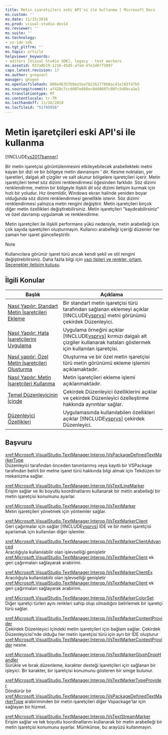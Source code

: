 ```yaml
---
title: Metin işaretçileri eski API'si ile kullanma | Microsoft Docs
ms.custom: ''
ms.date: 11/15/2016
ms.prod: visual-studio-dev14
ms.reviewer: ''
ms.suite: ''
ms.technology:
- vs-ide-sdk
ms.tgt_pltfrm: ''
ms.topic: article
helpviewer_keywords:
- editors [Visual Studio SDK], legacy - text markers
ms.assetid: 937a0b19-1216-45d5-a7ad-4fe1d6f73097
caps.latest.revision: 17
ms.author: gregvanl
manager: ghogen
ms.openlocfilehash: 600e9635fb0ee5ea78226277860ac41e183f47b5
ms.sourcegitcommit: af428c7ccd007e668ec0dd8697c88fc5d8bca1e2
ms.translationtype: MT
ms.contentlocale: tr-TR
ms.lasthandoff: 11/16/2018
ms.locfileid: "51745916"
---
```

# <a name="using-text-markers-with-the-legacy-api"></a>Metin işaretçileri eski API'si ile kullanma
[!INCLUDE[vs2017banner](../includes/vs2017banner.md)]

Bir metin işaretçisi görüntülenmesini etkileyebilecek arabellekteki metni kayan bir dizi ve bir bölgeye metin davranışını ' dir. Kesme noktaları, yer işaretleri, dalgalı alt çizgiler ve salt okunur bölgelere işaretçileri içerir. Metin işaretçileri temel söz dizimi renklendirmesi öğesinden farklıdır. Söz dizimi renklendirme, metnin bir bölgeyle ilişkili dil söz dizimi iletişim kurmak için hızlı bir yoludur. Hız önemlidir, Windows ekran halinde yeniden boyar olduğunda söz dizimi renklendirmesi genellikle istenir. Söz dizimi renklendirmesi yalnızca metin rengini değiştirir. Metin işaretçileri birçok diğer metin özellikleri değiştirebilirsiniz. Metin işaretçileri "kaydırabilirsiniz" ve özel davranışı uygulamak ve renklendirme.  
  
 Metin işaretçileri ile ilişkili performans yükü nedeniyle, metin arabelleği için çok sayıda işaretçileri oluşturmayın. Kullanıcı arabelleği içeriği düzenler her zaman her işaret güncelleştirilir.  
  
> [!NOTE]
>  Kullanıcılara görünür işaret türü ancak kendi şekil ve stil rengini değiştirebilirsiniz. Daha fazla bilgi için [yazı tipleri ve renkler, ortam, Seçenekler iletişim kutusu](../ide/reference/fonts-and-colors-environment-options-dialog-box.md).  
  
## <a name="related-topics"></a>İlgili Konular  
  
|Başlık|Açıklama|  
|-----------|-----------------|  
|[Nasıl Yapılır: Standart Metin İşaretçileri Ekleme](../extensibility/how-to-add-standard-text-markers.md)|Bir standart metin işaretçisi türü tarafından sağlanan eklemeyi açıklar [!INCLUDE[vsprvs](../includes/vsprvs-md.md)] metni görünümü çekirdek Düzenleyici.|  
|[Nasıl Yapılır: Hata İşaretçilerini Uygulama](../extensibility/how-to-implement-error-markers.md)|Uygulama örneğini açıklar [!INCLUDE[vsprvs](../includes/vsprvs-md.md)] kırmızı dalgalı alt çizgiler kullanarak hataları göstermek için kullanılan işaretçisi.|  
|[Nasıl yapılır: Özel Metin İşaretçileri Oluşturma](../extensibility/how-to-create-custom-text-markers.md)|Oluşturma ve bir özel metin işaretçisi türü metin görünümü ekleme işlemini açıklamaktadır.|  
|[Nasıl Yapılır: Metin İşaretçileri Kullanma](../extensibility/how-to-use-text-markers.md)|Metin işaretçileri ekleme işlemi açıklanmaktadır.|  
|[Temel Düzenleyicinin İçinde](../extensibility/inside-the-core-editor.md)|Çekirdek Düzenleyici özelliklerini açıklar ve çekirdek Düzenleyici özelleştirme hakkında ayrıntılar sağlar.|  
|[Düzenleyici Özellikleri](http://msdn.microsoft.com/en-us/bdac940d-1f14-4019-a01f-fd0bb3dc7198)|Uygulamasında kullanılabilen özellikleri açıklar [!INCLUDE[vsprvs](../includes/vsprvs-md.md)] çekirdek Düzenleyici.|  
  
## <a name="reference"></a>Başvuru  
 <xref:Microsoft.VisualStudio.TextManager.Interop.IVsPackageDefinedTextMarkerType>  
 Düzenleyici tarafından önceden tanımlanmış veya kayıtlı bir VSPackage tarafından belirli bir metne işaret türü hakkında bilgi almak için Tekdüzen bir mekanizma sağlar.  
  
 <xref:Microsoft.VisualStudio.TextManager.Interop.IVsTextLineMarker>  
 Erişim sağlar ve iki boyutlu koordinatlarını kullanarak bir metin arabelleği bir metin işaretçisi konumunu ayarlar.  
  
 <xref:Microsoft.VisualStudio.TextManager.Interop.IVsTextMarker>  
 Metin işaretçileri yönetmek için yöntemler sağlar.  
  
 <xref:Microsoft.VisualStudio.TextManager.Interop.IVsTextMarkerClient>  
 Geri çağırmalar için sağlar [!INCLUDE[vsprvs](../includes/vsprvs-md.md)] IDE ve bir metin işaretçisi ayarlamak için kullanılan diğer işlemler.  
  
 <xref:Microsoft.VisualStudio.TextManager.Interop.IVsTextMarkerClientAdvanced>  
 Aracılığıyla kullanılabilir olan işlevselliği genişletir <xref:Microsoft.VisualStudio.TextManager.Interop.IVsTextMarkerClient> ek geri çağırmaları sağlayarak arabirimi.  
  
 <xref:Microsoft.VisualStudio.TextManager.Interop.IVsTextMarkerClientEx>  
 Aracılığıyla kullanılabilir olan işlevselliği genişletir <xref:Microsoft.VisualStudio.TextManager.Interop.IVsTextMarkerClient> ek geri çağırmaları sağlayarak arabirimi.  
  
 <xref:Microsoft.VisualStudio.TextManager.Interop.IVsTextMarkerColorSet>  
 Diğer işaretçi türleri aynı renkleri sahip olup olmadığını belirlemek bir işaretçi türü sağlar.  
  
 <xref:Microsoft.VisualStudio.TextManager.Interop.IVsTextMarkerContextProvider>  
 Çekirdek Düzenleyici içindeki metin işaretçileri için bağlam sağlar. Çekirdek Düzenleyicisi'nde olduğu her metin işaretçisi türü için ayrı bir IDE oluşturur <xref:Microsoft.VisualStudio.TextManager.Interop.IVsTextMarkerContextProvider> nesne.  
  
 <xref:Microsoft.VisualStudio.TextManager.Interop.IVsTextMarkerGlyphDropHandler>  
 Sürükle ve bırak düzenleme, karakter desteği işaretçileri için sağlanan bir işleyici. Bir karakter, bir işaretçisi konumunu gösteren bir simge bulunur.  
  
 <xref:Microsoft.VisualStudio.TextManager.Interop.IVsTextMarkerTypeProvider>  
 Döndürür bir <xref:Microsoft.VisualStudio.TextManager.Interop.IVsPackageDefinedTextMarkerType> arabiriminden bir metin işaretçileri diğer Vspackage'lar için sağlayan bir hizmet.  
  
 <xref:Microsoft.VisualStudio.TextManager.Interop.IVsTextStreamMarker>  
 Erişim sağlar ve tek boyutlu koordinatlarını kullanarak bir metin arabelleği bir metin işaretçisi konumunu ayarlar. Mümkünse, bu arayüzü kullanmayın.


